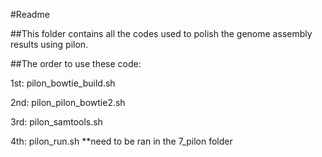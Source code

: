 #Readme

##This folder contains all the codes used to polish the genome assembly results using pilon.

##The order to use these code:

1st: pilon_bowtie_build.sh

2nd: pilon_pilon_bowtie2.sh

3rd: pilon_samtools.sh

4th: pilon_run.sh    **need to be ran in the 7_pilon folder

